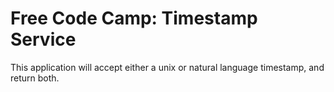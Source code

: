 # Free Code Camp: Timestamp Service
This application will accept either a unix or natural language timestamp, and return both.